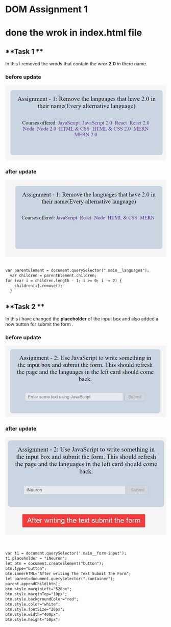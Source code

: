 # **DOM Assignment 1**
# **done the wrok in index.html file**

## **Task 1 **
In this i removed the wrods that contain the wror **2.0** in there name.
### **before update**
![output Image](./ass7.1-before.png)
### **after update**
![output Image](./ass7.1-after.png)

```  In this i have added the code is 

var parentElement = document.querySelector(".main__languages");
  var children = parentElement.children;
for (var i = children.length - 1; i >= 0; i -= 2) {
    children[i].remove();
  }

```

## **Task 2 **
In this i have changed the **placeholder** of  the input box and also added a now button for submit the form . 
### **before update**
![output Image](./ass7.2-before.png)
### **after update**
![output Image](./ass7.2-after.png)

```  In this i have added the code is 


var t1 = document.querySelector('.main__form-input');
t1.placeholder = "iNeuron";
let btn = document.createElement("button");
btn.type="button";
btn.innerHTML="After writing The Text Submit The Form";
let parent=document.querySelector(".container");
parent.appendChild(btn);
btn.style.marginLeft="520px";
btn.style.marginTop="10px";
btn.style.backgroundColor="red";
btn.style.color="white";
btn.style.fontSize="20px";
btn.style.width="400px";
btn.style.height="50px";
```